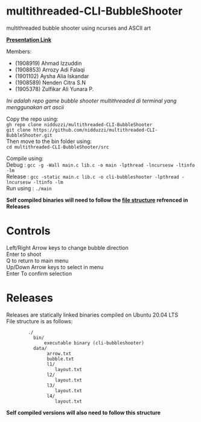 # multithreaded-CLI-BubbleShooter
multithreaded bubble shooter using ncurses and ASCII art

**[Presentation Link](https://docs.google.com/presentation/d/1rnVmdZPNsP2O2WfdRQcZvhk5GMDKzemOTQnJTwN9wZM/edit?usp=sharing)**  

Members:
- (1908919) Ahmad Izzuddin
- (1908853) Arrozy Adi Falaqi
- (1901102) Aysha Alia Iskandar
- (1908589) Nenden Citra S.N
- (1905378) Zulfikar Ali Yunara P.

*Ini adalah repo game bubble shooter multithreaded di terminal yang menggunakan art ascii*

Copy the repo using:  
`gh repo clone nidduzzi/multithreaded-CLI-BubbleShooter`  
`git clone https://github.com/nidduzzi/multithreaded-CLI-BubbleShooter.git`  
Then move to the bin folder using:  
`cd multithreaded-CLI-BubbleShooter/src`  

Compile using:  
Debug       : `gcc -g -Wall main.c lib.c -o main -lpthread -lncursesw -ltinfo -lm`  
Release     : `gcc -static main.c lib.c -o cli-bubbleshooter -lpthread -lncursesw -ltinfo -lm`  
Run using   : `./main`  

**Self compiled binaries will need to follow the [file structure](#filestructure) refrenced in Releases**  

# Controls  
Left/Right Arrow keys to change bubble direction  
Enter to shoot  
Q to return to main menu  
Up/Down Arrow keys to select in menu  
Enter To confirm selection  

# Releases  
Releases are statically linked binaries compiled on Ubuntu 20.04 LTS  
<a id="filestructure"></a>File structure is as follows:

            ./
              bin/
                  executable binary (cli-bubbleshooter)
              data/
                   arrow.txt
                   bubble.txt
                   l1/
                      layout.txt
                   l2/
                      layout.txt
                   l3/
                      layout.txt
                   l4/
                      layout.txt
            
**Self compiled versions will also need to follow this structure**
